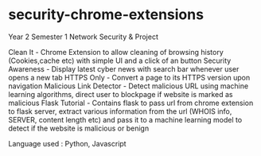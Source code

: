 # security-chrome-extensions
Year 2 Semester 1 Network Security &amp; Project

Clean It - Chrome Extension to allow cleaning of browsing history (Cookies,cache etc) with simple UI and a click of an button
Security Awareness - Display latest cyber news with search bar whenever user opens a new tab
HTTPS Only - Convert a page  to its HTTPS version upon navigation
Malicious Link Detector - Detect malicious URL using machine learning algorithms, direct user to blockpage if website is marked as malicious
Flask Tutorial - Contains flask to pass url from chrome extension to flask server, extract various information from the url (WHOIS info, SERVER, content length etc) and pass it to a machine learning model to detect if the website is malicious or benign

Language used : Python, Javascript
